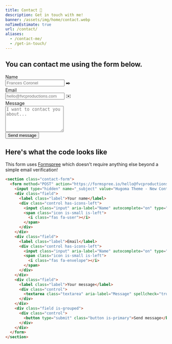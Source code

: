 ```yaml
---
title: Contact 📨️
description: Get in touch with me!
banner: /assets/img/home/contact.webp
noTimeEstimate: true
url: /contact/
aliases:
  - /contact-me/
  - /get-in-touch/
---
```


## You can contact me using the form below.

<section class="contact-form">
  <form method="POST" action="https://formspree.io/hello@fvcproductions.com">
    <input type="hidden" name="_subject" value="Hugoma Theme - New Contact Message">
    <div class="field">
      <label class="label">Name</label>
      <div class="control has-icons-left">
        <input class="input" aria-label="Name" autocomplete="on" type="text" name="name" placeholder="Frances Coronel">
        <span class="icon is-small is-left">
          ✒️
        </span>
      </div>
    </div>
    <div class="field">
      <label class="label">Email</label>
      <div class="control has-icons-left">
        <input class="input" aria-label="Email" autocomplete="on" type="email" name="email" placeholder="hello@fvcproductions.com">
        <span class="icon is-small is-left">
          ✉️
        </span>
      </div>
    </div>
    <div class="field">
      <label class="label">Message</label>
      <div class="control">
        <textarea class="textarea" aria-label="Message" spellcheck="true" rows="5" name="message" id="message" placeholder="I want to contact you about..."></textarea>
      </div>
    </div>
    <div class="field is-grouped">
      <div class="control">
        <button type="submit" class="button is-primary">Send message</button>
      </div>
    </div>
  </form>
</section>

## Here's what the code looks like

This form uses [Formspree](https://formspree.io/) which doesn't require anything else beyond a simple email verification!

```html
<section class="contact-form">
  <form method="POST" action="https://formspree.io/hello@fvcproductions.com">
    <input type="hidden" name="_subject" value="Hugoma Theme - New Contact Message">
    <div class="field">
      <label class="label">Your name</label>
      <div class="control has-icons-left">
        <input class="input" aria-label="Name" autocomplete="on" type="text" name="name" placeholder="Frances Coronel">
        <span class="icon is-small is-left">
          <i class="fas fa-user"></i>
        </span>
      </div>
    </div>
    <div class="field">
      <label class="label">Email</label>
      <div class="control has-icons-left">
        <input class="input" aria-label="Name" autocomplete="on" type="email" name="email" placeholder="hello@fvcproductions.com">
        <span class="icon is-small is-left">
          <i class="fas fa-envelope"></i>
        </span>
      </div>
    </div>
    <div class="field">
      <label class="label">Your message</label>
      <div class="control">
        <textarea class="textarea" aria-label="Message" spellcheck="true" rows="5" name="message" id="message" placeholder="I want to contact you about..."></textarea>
      </div>
    </div>
    <div class="field is-grouped">
      <div class="control">
        <button type="submit" class="button is-primary">Send message</button>
      </div>
    </div>
  </form>
</section>
```
